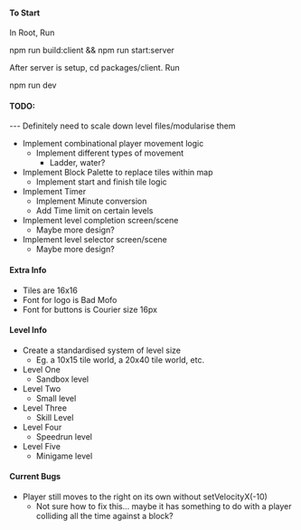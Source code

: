 #### To Start

In Root, Run

npm run build:client && npm run start:server

After server is setup, cd packages/client. Run

npm run dev

#### TODO:

--- Definitely need to scale down level files/modularise them

- Implement combinational player movement logic
    - Implement different types of movement
        - Ladder, water?
- Implement Block Palette to replace tiles within map
    - Implement start and finish tile logic
- Implement Timer
    - Implement Minute conversion
    - Add Time limit on certain levels
- Implement level completion screen/scene
    - Maybe more design?
- Implement level selector screen/scene
    - Maybe more design?

#### Extra Info
- Tiles are 16x16
- Font for logo is Bad Mofo
- Font for buttons is Courier size 16px

#### Level Info
- Create a standardised system of level size
    - Eg. a 10x15 tile world, a 20x40 tile world, etc.
- Level One
    - Sandbox level
- Level Two
    - Small level
- Level Three
    - Skill Level
- Level Four
    - Speedrun level
- Level Five
    - Minigame level

#### Current Bugs
- Player still moves to the right on its own without setVelocityX(-10)
    - Not sure how to fix this... maybe it has something to do with a player colliding all the time against a block?
